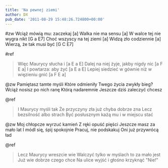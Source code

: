```yaml
---
title: 'Na pewnej ziemi'
author: DX
pub_date: '2011-08-29 15:48:26.724800+00:00'
---
```


#zw
Wciąż mówią mu: zaczekaj [a]
Walka nie ma sensu [a]
W walce tej nie wygra nikt [G a E7]
Choć wszyscy na tej ziemi [a]
Widzą zło codziennie [a]
Wierzą, że tak musi być [G C E7]

#ref
>Więc Maurycy słucha i [a E a E]
>Dalej na niej żyje, jakby nigdy nic [a F E a]
>I powtarza: aby żyć [a E a E]
>Lepiej siedzieć w gównie niż w więzieniu gnić [a F E a]

@zw
Pamiętasz tamte myśli
Które odmieniły
Twego życia zwykły bieg?
Wciąż nosisz po nich ranę
Którą nadaremnie
Jeszcze dziś zaleczyć chcesz

@ref
>I Maurycy myśli tak
>Że przyczyny zła już chyba dobrze zna
>Lecz bezsilność albo strach
>Być posłusznym każą mu i w miejscu stać

@zw
Moj chłopcze wyrzuć kamień 
Z ręki opuść pięści
Jeszcze masz za mało lat
I módl się, śpij spokojnie
Pracuj, nie podskakuj
Oni już przywrócą ład

@ref
>Lecz Maurycy wreszcie wie
>Walczyć tylko w myślach to za mało jest
>Już wie dobrze czego chce
>Na ulice wyjść i głośno krzyknąć "Nie!"